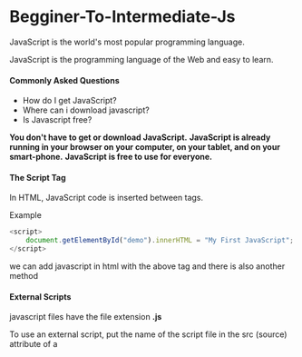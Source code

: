 # Begginer-To-Intermediate-Js 

JavaScript is the world's most popular programming language.

JavaScript is the programming language of the Web and easy to learn.

 #### Commonly Asked Questions
> 
- How do I get JavaScript?
- Where can i download javascript?
- Is Javascript free?

**You don't have to get or download JavaScript.**
**JavaScript is already running in your browser on your computer, on your tablet, and on your smart-phone.**
**JavaScript is free to use for everyone.**

#### The Script Tag

In HTML, JavaScript code is inserted between <script> and </script> tags.

Example

```javascript
<script>
    document.getElementById("demo").innerHTML = "My First JavaScript";
</script>    
```
we can add javascript in html with the above tag and there is also another method

#### External Scripts

javascript files have the file extension **.js**

To use an external script, put the name of the script file in the src (source) attribute of a **<script>** tag:

```javascript
 <script src="myScript.js"></script> 
```

> **External scripts cannot contain <script> tags.**

#### External JavaScript Advantages

Placing scripts in external files has some advantages:

- It separates HTML and code
- It makes HTML and JavaScript easier to read and maintain
- Cached JavaScript files can speed up page loads

To add several script files to one page  - use several script tags:

```javascript
<script src="myScript1.js"></script>
<script src="myScript2.js"></script> 
```

#### External References

An external script can be referenced in 3 different ways:

- With a full URL (a full web address)
- With a file path (like /js/)
- Without any path

This example uses a **full URL** to link to myScript.js:
```javascript
 <script src="https://www.w3schools.com/js/myScript.js"></script> 
```

This example uses a **file path** to link to myScript.js:
```javascript
 <script src="/js/myScript.js"></script> 
```

This example uses **no path** to link to myScript.js:
```javascript
 <script src="myScript.js"></script> 
```



